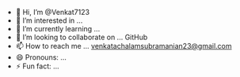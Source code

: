 - 👋 Hi, I’m @Venkat7123
- 👀 I’m interested in ... 
- 🌱 I’m currently learning ...
- 💞️ I’m looking to collaborate on ... GitHub 
- 📫 How to reach me ... venkatachalamsubramanian23@gmail.com
- 😄 Pronouns: ...
- ⚡ Fun fact: ...

<!---
Venkat7123/Venkat7123 is a ✨ special ✨ repository because its `README.md` (this file) appears on your GitHub profile.
You can click the Preview link to take a look at your changes.
--->
